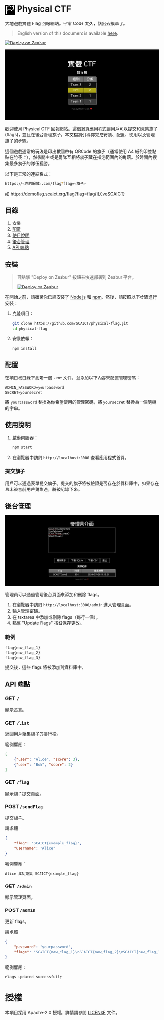 # <img src=public/logo.png height=32px align=center> Physical CTF

大地遊戲實體 Flag 回報網站。平常 Code 太久，該出去摸草了。

> English version of this document is available [here](README.md).

[![Deploy on Zeabur](https://zeabur.com/button.svg)](https://zeabur.com/templates/1IW0VW?referralCode=Edit-Mr)

![screenshots](demo/home.png)

歡迎使用 Physical CTF 回報網站。這個網頁應用程式讓用戶可以提交和蒐集旗子 (flags)，並且在後台管理旗子。本文檔將引導你完成安裝、配置、使用以及管理旗子的步驟。

這個遊戲通常的玩法是印出數個帶有 QRCode 的旗子（通常使用 A4 紙列印並黏貼在竹筷上），然後關主或是兩隊互相將旗子藏在指定範圍內的角落。於時間內搜集最多旗子的隊伍獲勝。

以下是正常的連結格式：

```bash
https://<你的網域>.com/flag?flag=<旗子>
```

如 https://demoflag.scaict.org/flag?flag=flag{iL0veSCAICT}

## 目錄

1. [安裝](#安裝)
2. [配置](#配置)
3. [使用說明](#使用說明)
4. [後台管理](#後台管理)
5. [API 端點](#API-端點)

## 安裝

> 可點擊 "Deploy on Zeabur" 按鈕來快速部署到 Zeabur 平台。
> 
> [![Deploy on Zeabur](https://zeabur.com/button.svg)](https://zeabur.com/templates/1IW0VW?referralCode=Edit-Mr)

在開始之前，請確保你已經安裝了 [Node.js](https://nodejs.org/) 和 [npm](https://www.npmjs.com/)。然後，請按照以下步驟進行安裝：

1. 克隆項目：
    ```bash
    git clone https://github.com/SCAICT/physical-flag.git
    cd physical-flag
    ```

2. 安裝依賴：
    ```bash
    npm install
    ```

## 配置

在項目根目錄下創建一個 `.env` 文件，並添加以下內容來配置管理密碼：

```
ADMIN_PASSWORD=yourpassword
SECRET=yoursecret
```

將 `yourpassword` 替換為你希望使用的管理密碼，將 `yoursecret` 替換為一個隨機的字串。

## 使用說明

1. 啟動伺服器：
    ```bash
    npm start
    ```

2. 在瀏覽器中訪問 `http://localhost:3000` 查看應用程式首頁。

### 提交旗子

用戶可以通過表單提交旗子。提交的旗子將被驗證是否存在於資料庫中，如果存在且未被當前用戶蒐集過，將被記錄下來。

## 後台管理

![管理員介面](demo/admin.png)

管理員可以通過管理後台頁面來添加和刪除 flags。

1. 在瀏覽器中訪問 `http://localhost:3000/admin` 進入管理頁面。
2. 輸入管理密碼。
3. 在 textarea 中添加或刪除 flags（每行一個）。
4. 點擊 "Update Flags" 按鈕保存更改。

### 範例

```plaintext
flag{new_flag_1}
flag{new_flag_2}
flag{new_flag_3}
```

提交後，這些 flags 將被添加到資料庫中。

## API 端點

### GET `/`

顯示首頁。

### GET `/list`

返回用戶蒐集旗子的排行榜。

範例響應：
```json
[
    {"user": "Alice", "score": 3},
    {"user": "Bob", "score": 2}
]
```

### GET `/flag`

顯示旗子提交頁面。

### POST `/sendFlag`

提交旗子。

請求體：
```json
{
    "flag": "SCAICT{example_flag}",
    "username": "Alice"
}
```

範例響應：
```plaintext
Alice 成功蒐集 SCAICT{example_flag}
```

### GET `/admin`

顯示管理頁面。

### POST `/admin`

更新 flags。

請求體：
```json
{
    "password": "yourpassword",
    "flags": "SCAICT{new_flag_1}\nSCAICT{new_flag_2}\nSCAICT{new_flag_3}"
}
```

範例響應：
```plaintext
Flags updated successfully
```

# 授權

本項目採用 Apache-2.0 授權。詳情請參閱 [LICENSE](LICENSE) 文件。
